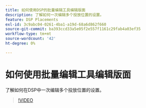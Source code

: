```yaml
---
title: 如何使用DSP的批量编辑工具编辑版面
description: 了解如何一次编辑多个投放位置的设置。
feature: DSP Placements
exl-id: 3c9abc04-0261-4ba1-a19d-68a6d862f660
source-git-commit: ba393ccd33a5e05f2e557f1161c29fab4a03ef35
workflow-type: tm+mt
source-wordcount: '42'
ht-degree: 0%

---
```


# 如何使用批量编辑工具编辑版面

了解如何在DSP中一次编辑多个投放位置的设置。

>[!VIDEO](https://video.tv.adobe.com/v/339205)

